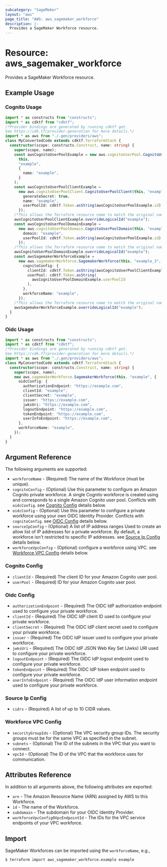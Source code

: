 ```yaml
---
subcategory: "SageMaker"
layout: "aws"
page_title: "AWS: aws_sagemaker_workforce"
description: |-
  Provides a SageMaker Workforce resource.
---
```


# Resource: aws_sagemaker_workforce

Provides a SageMaker Workforce resource.

## Example Usage

### Cognito Usage

```typescript
import * as constructs from "constructs";
import * as cdktf from "cdktf";
/*Provider bindings are generated by running cdktf get.
See https://cdk.tf/provider-generation for more details.*/
import * as aws from "./.gen/providers/aws";
class MyConvertedCode extends cdktf.TerraformStack {
  constructor(scope: constructs.Construct, name: string) {
    super(scope, name);
    const awsCognitoUserPoolExample = new aws.cognitoUserPool.CognitoUserPool(
      this,
      "example",
      {
        name: "example",
      }
    );
    const awsCognitoUserPoolClientExample =
      new aws.cognitoUserPoolClient.CognitoUserPoolClient(this, "example_1", {
        generateSecret: true,
        name: "example",
        userPoolId: cdktf.Token.asString(awsCognitoUserPoolExample.id),
      });
    /*This allows the Terraform resource name to match the original name. You can remove the call if you don't need them to match.*/
    awsCognitoUserPoolClientExample.overrideLogicalId("example");
    const awsCognitoUserPoolDomainExample =
      new aws.cognitoUserPoolDomain.CognitoUserPoolDomain(this, "example_2", {
        domain: "example",
        userPoolId: cdktf.Token.asString(awsCognitoUserPoolExample.id),
      });
    /*This allows the Terraform resource name to match the original name. You can remove the call if you don't need them to match.*/
    awsCognitoUserPoolDomainExample.overrideLogicalId("example");
    const awsSagemakerWorkforceExample =
      new aws.sagemakerWorkforce.SagemakerWorkforce(this, "example_3", {
        cognitoConfig: {
          clientId: cdktf.Token.asString(awsCognitoUserPoolClientExample.id),
          userPool: cdktf.Token.asString(
            awsCognitoUserPoolDomainExample.userPoolId
          ),
        },
        workforceName: "example",
      });
    /*This allows the Terraform resource name to match the original name. You can remove the call if you don't need them to match.*/
    awsSagemakerWorkforceExample.overrideLogicalId("example");
  }
}

```

### Oidc Usage

```typescript
import * as constructs from "constructs";
import * as cdktf from "cdktf";
/*Provider bindings are generated by running cdktf get.
See https://cdk.tf/provider-generation for more details.*/
import * as aws from "./.gen/providers/aws";
class MyConvertedCode extends cdktf.TerraformStack {
  constructor(scope: constructs.Construct, name: string) {
    super(scope, name);
    new aws.sagemakerWorkforce.SagemakerWorkforce(this, "example", {
      oidcConfig: {
        authorizationEndpoint: "https://example.com",
        clientId: "example",
        clientSecret: "example",
        issuer: "https://example.com",
        jwksUri: "https://example.com",
        logoutEndpoint: "https://example.com",
        tokenEndpoint: "https://example.com",
        userInfoEndpoint: "https://example.com",
      },
      workforceName: "example",
    });
  }
}

```

## Argument Reference

The following arguments are supported:

* `workforceName` - (Required) The name of the Workforce (must be unique).
* `cognitoConfig` - (Optional) Use this parameter to configure an Amazon Cognito private workforce. A single Cognito workforce is created using and corresponds to a single Amazon Cognito user pool. Conflicts with `oidcConfig`. see [Cognito Config](#cognito-config) details below.
* `oidcConfig` - (Optional) Use this parameter to configure a private workforce using your own OIDC Identity Provider. Conflicts with `cognitoConfig`. see [OIDC Config](#oidc-config) details below.
* `sourceIpConfig` - (Optional) A list of IP address ranges Used to create an allow list of IP addresses for a private workforce. By default, a workforce isn't restricted to specific IP addresses. see [Source Ip Config](#source-ip-config) details below.
* `workforceVpcConfig` - (Optional) configure a workforce using VPC. see [Workforce VPC Config](#workforce-vpc-config) details below.

### Cognito Config

* `clientId` - (Required) The client ID for your Amazon Cognito user pool.
* `userPool` - (Required) ID for your Amazon Cognito user pool.

### Oidc Config

* `authorizationEndpoint` - (Required) The OIDC IdP authorization endpoint used to configure your private workforce.
* `clientId` - (Required) The OIDC IdP client ID used to configure your private workforce.
* `clientSecret` - (Required) The OIDC IdP client secret used to configure your private workforce.
* `issuer` - (Required) The OIDC IdP issuer used to configure your private workforce.
* `jwksUri` - (Required) The OIDC IdP JSON Web Key Set (Jwks) URI used to configure your private workforce.
* `logoutEndpoint` - (Required) The OIDC IdP logout endpoint used to configure your private workforce.
* `tokenEndpoint` - (Required) The OIDC IdP token endpoint used to configure your private workforce.
* `userInfoEndpoint` - (Required) The OIDC IdP user information endpoint used to configure your private workforce.

### Source Ip Config

* `cidrs` - (Required) A list of up to 10 CIDR values.

### Workforce VPC Config

* `securityGroupIds` - (Optional) The VPC security group IDs. The security groups must be for the same VPC as specified in the subnet.
* `subnets` - (Optional) The ID of the subnets in the VPC that you want to connect.
* `vpcId` - (Optional) The ID of the VPC that the workforce uses for communication.

## Attributes Reference

In addition to all arguments above, the following attributes are exported:

* `arn` - The Amazon Resource Name (ARN) assigned by AWS to this Workforce.
* `id` - The name of the Workforce.
* `subdomain` - The subdomain for your OIDC Identity Provider.
* `workforceVpcConfig0VpcEndpointId` - The IDs for the VPC service endpoints of your VPC workforce.

## Import

SageMaker Workforces can be imported using the `workforceName`, e.g.,

```
$ terraform import aws_sagemaker_workforce.example example
```

<!-- cache-key: cdktf-0.17.0-pre.15 input-19014fd01713b1b8a0ca9c303b161e741ded8c7c793a7910d7a47fcce78db42f -->
